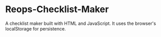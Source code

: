 # Reops-Checklist-Maker
A checklist maker built with HTML and JavaScript. It uses the browser's localStorage for persistence.
